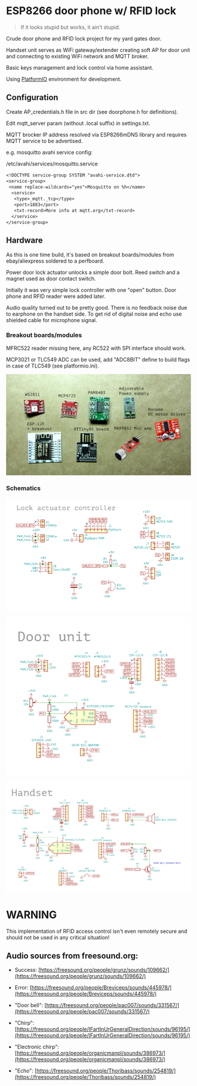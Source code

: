 
# ESP8266 door phone w/ RFID lock

> If it looks stupid but works, it ain't stupid.

Crude door phone and RFID lock project for my yard gates door.

Handset unit serves as WiFi gateway/extender creating soft AP for door unit and connecting to existing WiFi network and MQTT broker.

Basic keys management and lock control via home assistant.

Using [PlatformIO](https://platformio.org) environment for development.

## Configuration
Create AP_credentials.h file in src dir (see doorphone.h for definitions). 

Edit mqtt_server param (without .local suffix) in settings.txt.

MQTT brocker IP address resolved via ESP8266mDNS library and requires MQTT service to be advertised.

e.g. mosquitto avahi service config: 

/etc/avahi/services/mosquitto.service
```
<!DOCTYPE service-group SYSTEM "avahi-service.dtd">
<service-group>
 <name replace-wildcards="yes">Mosquitto on %h</name>
  <service>
   <type>_mqtt._tcp</type>
   <port>1883</port>
   <txt-record>More info at mqtt.org</txt-record>
  </service>
</service-group>
```

## Hardware

As this is one time build, it's based on breakout boards/modules from ebay/aliexpress soldered to a perfboard.

Power door lock actuator unlocks a simple door bolt. Reed switch and a magnet used as door contact switch.

Initially it was very simple lock controller with one "open" button. Door phone and RFID reader were added later.

Audio quality turned out to be pretty good. There is no feedback noise due to earphone on the handset side. To get rid of digital noise and echo use shielded cable for microphone signal.

### Breakout boards/modules

MFRC522 reader missing here, any RC522 with SPI interface should work.

MCP3021 or TLC549 ADC can be used, add "ADC8BIT" define to build flags in case of TLC549 (see platformio.ini).

![Breakout boards](extra/images/boards-export.jpg)


### Schematics

![Lock controller schematic](extra/images/lock-schematic.png)

![Door unit schematic](extra/images/gates-schematic.png)

![Handset unit schematic](extra/images/handset-schematic.png)


# WARNING
This implementation of RFID access control isn't even remotely secure and should not be used in any critical situation!

## Audio sources from freesound.org:

- Success: [https://freesound.org/people/grunz/sounds/109662/](https://freesound.org/people/grunz/sounds/109662/)

- Error: [https://freesound.org/people/Breviceps/sounds/445978/](https://freesound.org/people/Breviceps/sounds/445978/)

- "Door bell": [https://freesound.org/people/pac007/sounds/331567/](https://freesound.org/people/pac007/sounds/331567/)

- "Chirp": [https://freesound.org/people/IFartInUrGeneralDirection/sounds/96195/](https://freesound.org/people/IFartInUrGeneralDirection/sounds/96195/)

- "Electronic chirp": [https://freesound.org/people/organicmanpl/sounds/386973/](https://freesound.org/people/organicmanpl/sounds/386973/)

- "Echo": [https://freesound.org/people/Thoribass/sounds/254819/](https://freesound.org/people/Thoribass/sounds/254819/)

